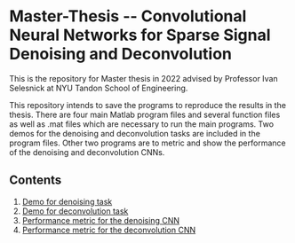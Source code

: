 # Master-Thesis -- Convolutional Neural Networks for Sparse Signal Denoising and Deconvolution

This is the repository for Master thesis in 2022 advised by Professor Ivan Selesnick at NYU Tandon School of Engineering.

This repository intends to save the programs to reproduce the results in the thesis.
There are four main Matlab program files and several function files as well as .mat files which are necessary to run the main programs.
Two demos for the denoising and deconvolution tasks are included in the program files.
Other two programs are to metric and show the performance of the denoising and deconvolution CNNs.

## Contents

1. [Demo for denoising task](/denoiser/demo_denoiser.m)
2. [Demo for deconvolution task](/denoiser/figures.m)
3. [Performance metric for the denoising CNN](/deconvolver/demo_deconvolver.m)
4. [Performance metric for the deconvolution CNN](/deconvolver/figures.m)

